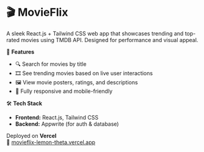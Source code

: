 # 🎬 MovieFlix

A sleek React.js + Tailwind CSS web app that showcases trending and top-rated movies using TMDB API. Designed for performance and visual appeal.


🚀 **Features**
- 🔍 Search for movies by title
- 🎞️ See trending movies based on live user interactions
- 🖼️ View movie posters, ratings, and descriptions
- 🌙 Fully responsive and mobile-friendly


🛠 **Tech Stack**
- **Frontend:** React.js, Tailwind CSS
- **Backend:** Appwrite (for auth & database)


Deployed on **Vercel**  
🔗 [movieflix-lemon-theta.vercel.app](https://movieflix-lemon-theta.vercel.app)
 
